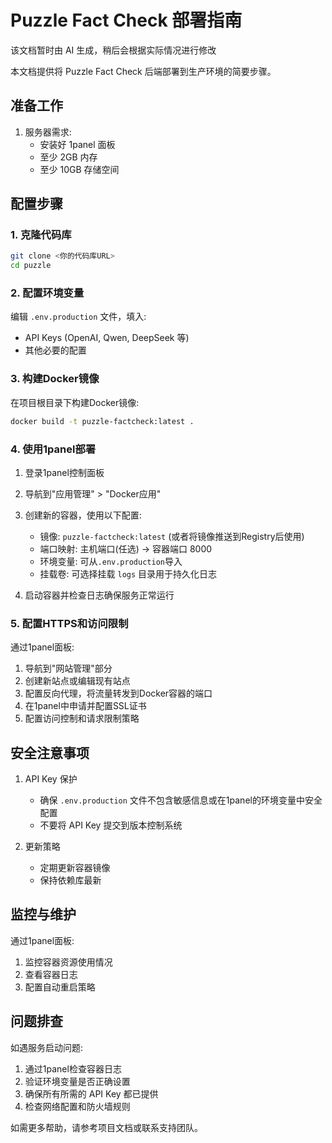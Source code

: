 # Puzzle Fact Check 部署指南
该文档暂时由 AI 生成，稍后会根据实际情况进行修改

本文档提供将 Puzzle Fact Check 后端部署到生产环境的简要步骤。

## 准备工作

1. 服务器需求:
   - 安装好 1panel 面板
   - 至少 2GB 内存
   - 至少 10GB 存储空间

## 配置步骤

### 1. 克隆代码库

```bash
git clone <你的代码库URL>
cd puzzle
```

### 2. 配置环境变量

编辑 `.env.production` 文件，填入:
- API Keys (OpenAI, Qwen, DeepSeek 等)
- 其他必要的配置

### 3. 构建Docker镜像

在项目根目录下构建Docker镜像:

```bash
docker build -t puzzle-factcheck:latest .
```

### 4. 使用1panel部署

1. 登录1panel控制面板
2. 导航到"应用管理" > "Docker应用"
3. 创建新的容器，使用以下配置:
   - 镜像: `puzzle-factcheck:latest` (或者将镜像推送到Registry后使用)
   - 端口映射: 主机端口(任选) -> 容器端口 8000
   - 环境变量: 可从`.env.production`导入
   - 挂载卷: 可选择挂载 `logs` 目录用于持久化日志

4. 启动容器并检查日志确保服务正常运行

### 5. 配置HTTPS和访问限制

通过1panel面板:

1. 导航到"网站管理"部分
2. 创建新站点或编辑现有站点
3. 配置反向代理，将流量转发到Docker容器的端口
4. 在1panel中申请并配置SSL证书
5. 配置访问控制和请求限制策略

## 安全注意事项

1. API Key 保护
   - 确保 `.env.production` 文件不包含敏感信息或在1panel的环境变量中安全配置
   - 不要将 API Key 提交到版本控制系统

2. 更新策略
   - 定期更新容器镜像
   - 保持依赖库最新

## 监控与维护

通过1panel面板:

1. 监控容器资源使用情况
2. 查看容器日志
3. 配置自动重启策略

## 问题排查

如遇服务启动问题:

1. 通过1panel检查容器日志
2. 验证环境变量是否正确设置
3. 确保所有所需的 API Key 都已提供
4. 检查网络配置和防火墙规则

如需更多帮助，请参考项目文档或联系支持团队。 